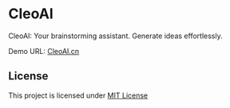 # CleoAI
CleoAI: Your brainstorming assistant. Generate ideas effortlessly.

Demo URL: [CleoAI.cn](https://cleoai.cn)

## License

This project is licensed under [MIT License](LICENSE)
